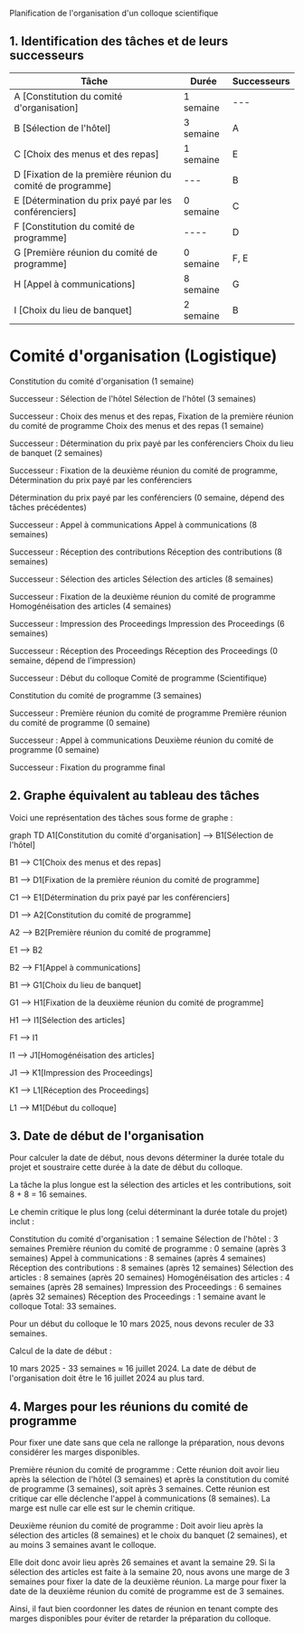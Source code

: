 Planification de l'organisation d'un colloque scientifique
## 1. Identification des tâches et de leurs successeurs

| Tâche | Durée | Successeurs |
| --- | --- | --- |
| A [Constitution du comité d'organisation] | 1 semaine | --- |
| B [Sélection de l'hôtel] | 3 semaine | A |
| C [Choix des menus et des repas] | 1 semaine | E |
| D [Fixation de la première réunion du comité de programme] |--- | B |
| E [Détermination du prix payé par les conférenciers] | 0 semaine | C |
| F [Constitution du comité de programme] | ---- | D |
| G [Première réunion du comité de programme] | 0 semaine | F, E |
| H [Appel à communications] | 8 semaine | G |
| I [Choix du lieu de banquet] | 2 semaine | B |


# Comité d'organisation (Logistique)

Constitution du comité d'organisation (1 semaine)

Successeur : Sélection de l'hôtel
Sélection de l'hôtel (3 semaines)

Successeur : Choix des menus et des repas, Fixation de la première réunion du comité de programme
Choix des menus et des repas (1 semaine)

Successeur : Détermination du prix payé par les conférenciers
Choix du lieu de banquet (2 semaines)

Successeur : Fixation de la deuxième réunion du comité de programme, Détermination du prix payé par les conférenciers

Détermination du prix payé par les conférenciers (0 semaine, dépend des tâches précédentes)

Successeur : Appel à communications
Appel à communications (8 semaines)

Successeur : Réception des contributions
Réception des contributions (8 semaines)

Successeur : Sélection des articles
Sélection des articles (8 semaines)

Successeur : Fixation de la deuxième réunion du comité de programme
Homogénéisation des articles (4 semaines)

Successeur : Impression des Proceedings
Impression des Proceedings (6 semaines)

Successeur : Réception des Proceedings
Réception des Proceedings (0 semaine, dépend de l'impression)

Successeur : Début du colloque
Comité de programme (Scientifique)

Constitution du comité de programme (3 semaines)

Successeur : Première réunion du comité de programme
Première réunion du comité de programme (0 semaine)

Successeur : Appel à communications
Deuxième réunion du comité de programme (0 semaine)

Successeur : Fixation du programme final


## 2. Graphe équivalent au tableau des tâches
Voici une représentation des tâches sous forme de graphe :

graph TD
  A1[Constitution du comité d'organisation] --> B1[Sélection de l'hôtel]
  
  B1 --> C1[Choix des menus et des repas]
  
  B1 --> D1[Fixation de la première réunion du comité de programme]
  
  C1 --> E1[Détermination du prix payé par les conférenciers]
  
  D1 --> A2[Constitution du comité de programme]

  A2 --> B2[Première réunion du comité de programme]
  
  E1 --> B2
  
  B2 --> F1[Appel à communications]
  
  B1 --> G1[Choix du lieu de banquet]
  
  G1 --> H1[Fixation de la deuxième réunion du comité de programme]
  
  H1 --> I1[Sélection des articles]
  
  F1 --> I1
  
  I1 --> J1[Homogénéisation des articles]
  
  J1 --> K1[Impression des Proceedings]
  
  K1 --> L1[Réception des Proceedings]
  
  L1 --> M1[Début du colloque]



## 3. Date de début de l'organisation
Pour calculer la date de début, nous devons déterminer la durée totale du projet et soustraire cette durée à la date de début du colloque.

La tâche la plus longue est la sélection des articles et les contributions, soit 8 + 8 = 16 semaines.

Le chemin critique le plus long (celui déterminant la durée totale du projet) inclut :

Constitution du comité d'organisation : 1 semaine
Sélection de l'hôtel : 3 semaines
Première réunion du comité de programme : 0 semaine (après 3 semaines)
Appel à communications : 8 semaines (après 4 semaines)
Réception des contributions : 8 semaines (après 12 semaines)
Sélection des articles : 8 semaines (après 20 semaines)
Homogénéisation des articles : 4 semaines (après 28 semaines)
Impression des Proceedings : 6 semaines (après 32 semaines)
Réception des Proceedings : 1 semaine avant le colloque
Total: 33 semaines.

Pour un début du colloque le 10 mars 2025, nous devons reculer de 33 semaines.

Calcul de la date de début :

10 mars 2025 - 33 semaines ≈ 16 juillet 2024.
La date de début de l'organisation doit être le 16 juillet 2024 au plus tard.




## 4. Marges pour les réunions du comité de programme
Pour fixer une date sans que cela ne rallonge la préparation, nous devons considérer les marges disponibles.

Première réunion du comité de programme : Cette réunion doit avoir lieu après la sélection de l'hôtel (3 semaines) et après la constitution du comité de programme (3 semaines), soit après 3 semaines. Cette réunion est critique car elle déclenche l'appel à communications (8 semaines). La marge est nulle car elle est sur le chemin critique.

Deuxième réunion du comité de programme : Doit avoir lieu après la sélection des articles (8 semaines) et le choix du banquet (2 semaines), et au moins 3 semaines avant le colloque.

Elle doit donc avoir lieu après 26 semaines et avant la semaine 29.
Si la sélection des articles est faite à la semaine 20, nous avons une marge de 3 semaines pour fixer la date de la deuxième réunion.
La marge pour fixer la date de la deuxième réunion du comité de programme est de 3 semaines.

Ainsi, il faut bien coordonner les dates de réunion en tenant compte des marges disponibles pour éviter de retarder la préparation du colloque.
